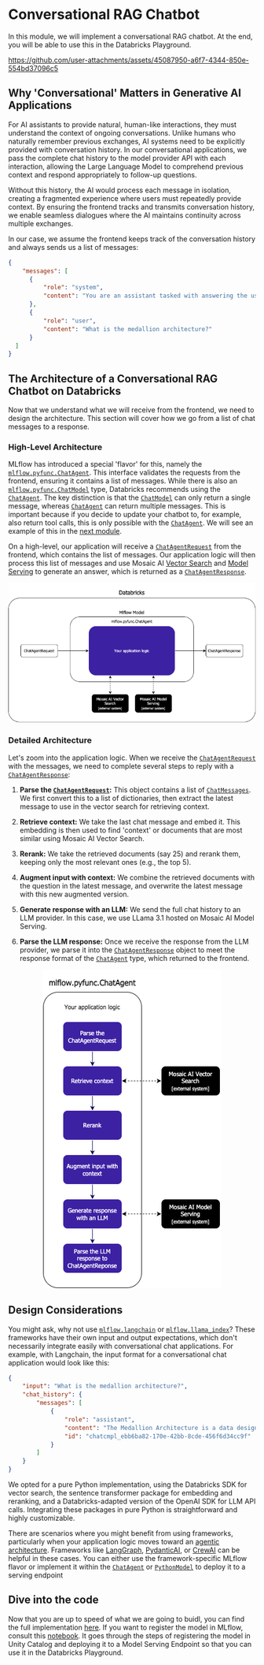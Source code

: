 # Conversational RAG Chatbot

In this module, we will implement a conversational RAG chatbot. At the end, you will be able to use this in the Databricks Playground.

https://github.com/user-attachments/assets/45087950-a6f7-4344-850e-554bd37096c5

## Why 'Conversational' Matters in Generative AI Applications

For AI assistants to provide natural, human-like interactions, they must understand the context of ongoing conversations. Unlike humans who naturally remember previous exchanges, AI systems need to be explicitly provided with conversation history. In our conversational applications, we pass the complete chat history to the model provider API with each interaction, allowing the Large Language Model to comprehend previous context and respond appropriately to follow-up questions. 

Without this history, the AI would process each message in isolation, creating a fragmented experience where users must repeatedly provide context. By ensuring the frontend tracks and transmits conversation history, we enable seamless dialogues where the AI maintains continuity across multiple exchanges.

In our case, we assume the frontend keeps track of the conversation history and always sends us a list of messages:

```JSON
{
    "messages": [
      {
          "role": "system",
          "content": "You are an assistant tasked with answering the user's questions related to Databricks."
      },
      {
          "role": "user",
          "content": "What is the medallion architecture?"
      }
  ]
}
```

## The Architecture of a Conversational RAG Chatbot on Databricks

Now that we understand what we will receive from the frontend, we need to design the architecture. This section will cover how we go from a list of chat messages to a response.

### High-Level Architecture

MLflow has introduced a special 'flavor' for this, namely the [`mlflow.pyfunc.ChatAgent`](https://mlflow.org/docs/latest/api_reference/python_api/mlflow.pyfunc.html#mlflow.pyfunc.ChatAgent). This interface validates the requests from the frontend, ensuring it contains a list of messages. While there is also an [`mlflow.pyfunc.ChatModel`](https://mlflow.org/docs/latest/api_reference/python_api/mlflow.pyfunc.html#mlflow.pyfunc.ChatModel) type, Databricks recommends using the [`ChatAgent`](https://mlflow.org/docs/latest/api_reference/python_api/mlflow.pyfunc.html#mlflow.pyfunc.ChatAgent). The key distinction is that the [`ChatModel`](https://mlflow.org/docs/latest/api_reference/python_api/mlflow.pyfunc.html#mlflow.pyfunc.ChatModel) can only return a single message, whereas [`ChatAgent`](https://mlflow.org/docs/latest/api_reference/python_api/mlflow.pyfunc.html#mlflow.pyfunc.ChatAgent) can return multiple messages. This is important because if you decide to update your chatbot to, for example, also return tool calls, this is only possible with the [`ChatAgent`](https://mlflow.org/docs/latest/api_reference/python_api/mlflow.pyfunc.html#mlflow.pyfunc.ChatAgent). We will see an example of this in the [next module](/modules/1-conversational-rag/1a-conversational-rag-custom-responses/).

On a high-level, our application will receive a [`ChatAgentRequest`](https://mlflow.org/docs/latest/api_reference/python_api/mlflow.types.html#mlflow.types.agent.ChatAgentRequest) from the frontend, which contains the list of messages. Our application logic will then process this list of messages and use Mosaic AI [Vector Search](https://docs.databricks.com/aws/en/generative-ai/vector-search) and [Model Serving](https://docs.databricks.com/aws/en/machine-learning/model-serving/) to generate an answer, which is returned as a [`ChatAgentResponse`](https://mlflow.org/docs/latest/api_reference/python_api/mlflow.types.html#mlflow.types.agent.ChatAgentResponse).

<p align="center">
  <img src="../../../assets/level-2-conversational-rag.png" alt="Conversational RAG">
</p>

### Detailed Architecture

Let's zoom into the application logic. When we receive the [`ChatAgentRequest`](https://mlflow.org/docs/latest/api_reference/python_api/mlflow.types.html#mlflow.types.agent.ChatAgentRequest) with the messages, we need to complete several steps to reply with a [`ChatAgentResponse`](https://mlflow.org/docs/latest/api_reference/python_api/mlflow.types.html#mlflow.types.agent.ChatAgentResponse):

1. **Parse the [`ChatAgentRequest`](https://mlflow.org/docs/latest/api_reference/python_api/mlflow.types.html#mlflow.types.agent.ChatAgentRequest):** This object contains a list of [`ChatMessages`](https://mlflow.org/docs/latest/api_reference/python_api/mlflow.types.html#mlflow.types.agent.ChatAgentMessage). We first convert this to a list of dictionaries, then extract the latest message to use in the vector search for retrieving context.

2. **Retrieve context:** We take the last chat message and embed it. This embedding is then used to find 'context' or documents that are most similar using Mosaic AI Vector Search.

3. **Rerank:** We take the retrieved documents (say 25) and rerank them, keeping only the most relevant ones (e.g., the top 5).

4. **Augment input with context:** We combine the retrieved documents with the question in the latest message, and overwrite the latest message with this new augmented version.

5. **Generate response with an LLM:** We send the full chat history to an LLM provider. In this case, we use LLama 3.1 hosted on Mosaic AI Model Serving.

6. **Parse the LLM response:** Once we receive the response from the LLM provider, we parse it into the [`ChatAgentResponse`](https://mlflow.org/docs/latest/api_reference/python_api/mlflow.types.html#mlflow.types.agent.ChatAgentResponse) object to meet the response format of the [`ChatAgent`](https://mlflow.org/docs/latest/api_reference/python_api/mlflow.pyfunc.html#mlflow.pyfunc.ChatAgent) type, which returned to the frontend.

<p align="center">
  <img src="../../../assets/level-3-conversational-rag.png" alt="Conversational RAG">
</p>

## Design Considerations

You might ask, why not use [`mlflow.langchain`](https://mlflow.org/docs/latest/api_reference/python_api/mlflow.langchain.html) or [`mlflow.llama_index`](https://mlflow.org/docs/latest/api_reference/python_api/mlflow.llama_index.html)? These frameworks have their own input and output expectations, which don't necessarily integrate easily with conversational chat applications. For example, with Langchain, the input format for a conversational chat application would look like this:

```JSON
{
    "input": "What is the medallion architecture?",
    "chat_history": {
        "messages": [
            {
                "role": "assistant",
                "content": "The Medallion Architecture is a data design pattern used to logically organize data in a lakehouse. It is a procedural framework that provides a structured way to progressively refine datasets by using a series of isolated data layers. The architecture is typically composed of three tiers...",
                "id": "chatcmpl_ebb6ba82-170e-42bb-8cde-456f6d34cc9f"
            }
        ]
    }
}
```

We opted for a pure Python implementation, using the Databricks SDK for vector search, the sentence transformer package for embedding and reranking, and a Databricks-adapted version of the OpenAI SDK for LLM API calls. Integrating these packages in pure Python is straightforward and highly customizable.

There are scenarios where you might benefit from using frameworks, particularly when your application logic moves toward an [agentic architecture](https://www.anthropic.com/engineering/building-effective-agents). Frameworks like [LangGraph](https://langchain-ai.github.io/langgraph/tutorials/introduction/), [PydanticAI](https://ai.pydantic.dev/), or [CrewAI](https://docs.crewai.com/introduction) can be helpful in these cases. You can either use the framework-specific MLflow flavor or implement it within the [`ChatAgent`](https://mlflow.org/docs/latest/api_reference/python_api/mlflow.pyfunc.html#mlflow.pyfunc.ChatAgent) or [`PythonModel`](https://mlflow.org/docs/latest/api_reference/python_api/mlflow.pyfunc.html#mlflow.pyfunc.PythonModel) to deploy it to a serving endpoint

## Dive into the code

Now that you are up to speed of what we are going to buidl, you can find the full implementation [here](ConversationalRAG.py). If you want to register the model in MLflow, consult this [notebook](ConversationalRAG.ipynb). It goes through the steps of registering the model in Unity Catalog and deploying it to a Model Serving Endpoint so that you can use it in the Databricks Playground.

